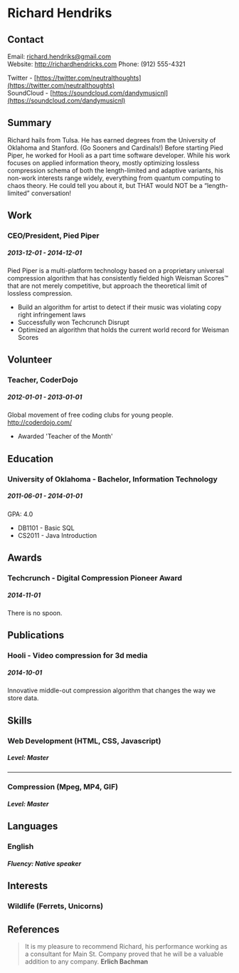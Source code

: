 
# Richard Hendriks

## Contact

Email: [richard.hendriks@gmail.com](mailto:richard.hendriks@gmail.com)  
Website: http://richardhendricks.com
Phone: (912) 555-4321

Twitter - [https://twitter.com/neutralthoughts](https://twitter.com/neutralthoughts)  
SoundCloud - [https://soundcloud.com/dandymusicnl](https://soundcloud.com/dandymusicnl)  

## Summary

Richard hails from Tulsa. He has earned degrees from the University of Oklahoma and Stanford. (Go Sooners and Cardinals!) Before starting Pied Piper, he worked for Hooli as a part time software developer. While his work focuses on applied information theory, mostly optimizing lossless compression schema of both the length-limited and adaptive variants, his non-work interests range widely, everything from quantum computing to chaos theory. He could tell you about it, but THAT would NOT be a “length-limited” conversation!

## Work

### CEO&#x2F;President, Pied Piper
##### 2013-12-01 - 2014-12-01
Pied Piper is a multi-platform technology based on a proprietary universal compression algorithm that has consistently fielded high Weisman Scores™ that are not merely competitive, but approach the theoretical limit of lossless compression.
* Build an algorithm for artist to detect if their music was violating copy right infringement laws
* Successfully won Techcrunch Disrupt
* Optimized an algorithm that holds the current world record for Weisman Scores


## Volunteer

### Teacher, CoderDojo
##### 2012-01-01 - 2013-01-01

Global movement of free coding clubs for young people. http://coderdojo.com/

* Awarded &#39;Teacher of the Month&#39;


## Education

### University of Oklahoma - Bachelor, Information Technology
##### 2011-06-01 - 2014-01-01

GPA: 4.0
* DB1101 - Basic SQL
* CS2011 - Java Introduction


## Awards

### Techcrunch - Digital Compression Pioneer Award
##### 2014-11-01

There is no spoon.


## Publications

### Hooli - Video compression for 3d media
##### 2014-10-01

Innovative middle-out compression algorithm that changes the way we store data.


## Skills

### Web Development (HTML, CSS, Javascript)
##### Level: Master

---
### Compression (Mpeg, MP4, GIF)
##### Level: Master


## Languages

### English
##### Fluency: Native speaker



## Interests

### Wildlife (Ferrets, Unicorns)


## References
> It is my pleasure to recommend Richard, his performance working as a consultant for Main St. Company proved that he will be a valuable addition to any company.
> **Erlich Bachman**


